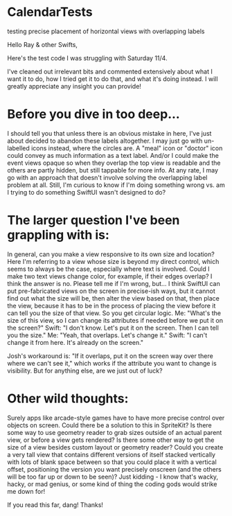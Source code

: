 # CalendarTests
testing precise placement of horizontal views with overlapping labels

Hello Ray & other Swifts,

Here's the test code I was struggling with Saturday 11/4. 

I've cleaned out irrelevant bits and commented extensively about what I want it to do, how I tried get it to do that, and what it's doing instead.
I will greatly appreciate any insight you can provide!

# Before you dive in too deep...

I should tell you that unless there is an obvious mistake in here, I've just about decided to abandon these labels altogether.
I may just go with un-labelled icons instead, where the circles are. 
A "meal" icon or "doctor" icon could convey as much information as a text label.
And/or I could make the event views opaque so when they overlap the top view is readable and the others are partly hidden, 
but still tappable for more info.
At any rate, I may go with an approach that doesn't involve solving the overlapping label problem at all.
Still, I'm curious to know if I'm doing something wrong vs. am I trying to do something SwiftUI wasn't designed to do?

# The larger question I've been grappling with is:
In general, can you make a view responsive to its own size and location?
Here I'm referring to a view whose size is beyond my direct control, which seems to always be the case, especially where text is involved. 
Could I make two text views change color, for example, if their edges overlap?
I think the answer is no.
Please tell me if I'm wrong, but...
I think SwiftUI can put pre-fabricated views on the screen in precise-ish ways, but it cannot find out what the size will be,
then alter the view based on that, then place the view, because it has to be in the process of placing the view before
it can tell you the size of that view. So you get circular logic. 
Me: "What's the size of this view, so I can change its attributes if needed before we put it on the screen?" 
Swift: "I don't know. Let's put it on the screen. Then I can tell you the size."
Me: "Yeah, that overlaps. Let's change it."
Swift: "I can't change it from here. It's already on the screen."

Josh's workaround is: "If it overlaps, put it on the screen way over there where we can't see it," which works if the attribute you want
to change is visibility. But for anything else, are we just out of luck?

# Other wild thoughts:
Surely apps like arcade-style games have to have more precise control over objects on screen. Could there be a solution to this in SpriteKit?
Is there some way to use geometry reader to grab sizes outside of an actual parent view, or before a view gets rendered?
Is there some other way to get the size of a view besides custom layout or geometry reader?
Could you create a very tall view that contains different versions of itself stacked vertically with lots of blank space between so that you could 
place it with a vertical offset, positioning the version you want precisely onscreen (and the others will be too far up or down to be seen)?
Just kidding - I know that's wacky, hacky, or mad genius, or some kind of thing the coding gods would strike me down for!

If you read this far, dang! Thanks!

